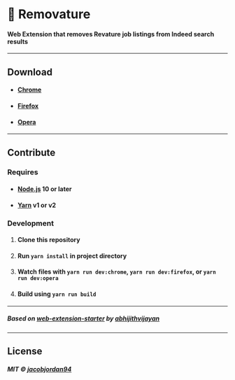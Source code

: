 # 🚫 Removature
#### Web Extension that removes Revature job listings from Indeed search results
---
## Download
- #### [Chrome]()
- #### [Firefox]()
- #### [Opera]()
---
## Contribute
### Requires
- #### [Node.js](https://nodejs.org) 10 or later
- #### [Yarn](https://yarnpkg.com) v1 or v2
### Development
1. #### Clone this repository
2. #### Run `yarn install` in project directory
3. #### Watch files with `yarn run dev:chrome`, `yarn run dev:firefox`, or `yarn run dev:opera`
4. #### Build using `yarn run build`
---
##### Based on [web-extension-starter](https://github.com/abhijithvijayan/web-extension-starter.git) by [abhijithvijayan](https://abhijithvijayan.in)
---
## License
##### MIT © [jacobjordan94](https://github.com/jacobjordan94)